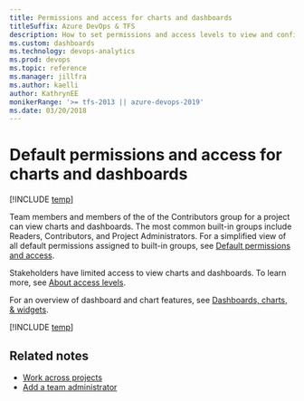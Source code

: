```yaml
---
title: Permissions and access for charts and dashboards
titleSuffix: Azure DevOps & TFS  
description: How to set permissions and access levels to view and configure charts and dashboards
ms.custom: dashboards
ms.technology: devops-analytics
ms.prod: devops
ms.topic: reference
ms.manager: jillfra
ms.author: kaelliauthor: KathrynEE
monikerRange: '>= tfs-2013 || azure-devops-2019'
ms.date: 03/20/2018
---
```


# Default permissions and access for charts and dashboards   

[!INCLUDE [temp](../../_shared/version-vsts-tfs-all-versions.md)] 

Team members and members of the of the Contributors group for a project can view charts and dashboards. The most common built-in groups include Readers, Contributors, and Project Administrators. For a simplified view of all default permissions assigned to built-in groups, see [Default permissions and access](../../organizations/security/permissions-access.md).  

Stakeholders have limited access to view charts and dashboards. To learn more, see [About access levels](../../organizations/security/access-levels.md).

For an overview of dashboard and chart features, see [Dashboards, charts, & widgets](overview.md). 

[!INCLUDE [temp](../../organizations/security/_shared/report.md)]


## Related notes

- [Work across projects](../../project/navigation/work-across-projects.md)
- [Add a team administrator](../../organizations/settings/add-team-administrator.md) 